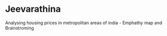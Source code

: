 # Jeevarathina
Analysing housing prices in metropolitan areas of india - Emphathy map and Brainstroming
